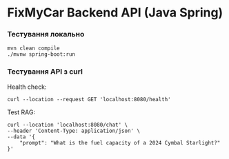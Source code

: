 # FixMyCar Backend API (Java Spring)

### Тестування локально

```
mvn clean compile
./mvnw spring-boot:run
```

### Тестування API з curl

Health check:

```
curl --location --request GET 'localhost:8080/health'
```

Test RAG:

```
curl --location 'localhost:8080/chat' \
--header 'Content-Type: application/json' \
--data '{
    "prompt": "What is the fuel capacity of a 2024 Cymbal Starlight?"
}'
```
